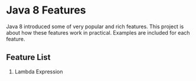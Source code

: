 # Java 8 Features

Java 8 introduced some of very popular and rich features. This project is about how these features work in practical. Examples are included for each feature.

## Feature List

1. Lambda Expression
